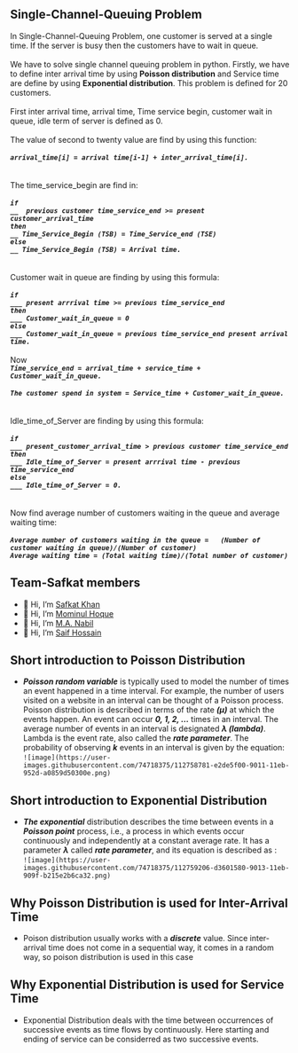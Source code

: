 ## Single-Channel-Queuing Problem 
In Single-Channel-Queuing Problem, one customer is served at a single time. If the server is busy then the customers have to wait in queue.<br/><br/>
We have to solve single channel queuing problem in python. Firstly, we have to define inter arrival time by using **Poisson distribution** and Service time are define by using
**Exponential distribution**. This problem is defined for 20 customers.<br/><br/>
First inter arrival time, arrival time, Time service begin, customer wait in queue, idle term of server is defined as 0.<br/><br/>
The value of second to twenty value are find by using this function: <br/><br/>
       ***`arrival_time[i] = arrival time[i-1] + inter_arrival_time[i].`***<br/><br/><br/>
The time_service_begin are find in:<br/><br/> ***`if `<br/> `__  previous customer time_service_end >= present customer_arrival_time`<br/>`then` <br/>`__ Time_Service_Begin (TSB) = Time_Service_end (TSE)`<br/> `else`<br/>`__ Time_Service_Begin (TSB) = Arrival time.`***  <br/><br/><br/>
Customer wait in queue are finding by using this formula: <br/><br/>***`if`<br/> `___ present arrrival time >= previous time_service_end` <br/>`then`<br/> `___ Customer_wait_in_queue = 0`<br/> `else` <br/>`___ Customer_wait_in_queue = previous time_service_end present arrival time.`***<br/><br/>
Now<br/> ***`Time_service_end = arrival_time + service_time + Customer_wait_in_queue.`***<br/><br/>
***`The customer spend in system = Service_time + Customer_wait_in_queue.`*** <br/><br/><br/>
Idle_time_of_Server are finding by using this formula:<br/><br/>
***`if `<br/> `___ present_customer_arrival_time > previous customer time_service_end`<br/> `then`<br/> `___ Idle_time_of_Server = present arrrival time - previous time_service_end`<br/> `else`<br/> `___ Idle_time_of_Server = 0.`***<br/><br/><br/>
Now find average number of customers waiting in the queue and average waiting time:<br/><br/>
	***`Average number of customers waiting in the queue =   (Number of customer waiting in queue)/(Number of customer)`***<br/>
	***`Average waiting time = (Total waiting time)/(Total number of customer)`***<br/>
    

## Team-Safkat members
-  👋 Hi, I’m [Safkat Khan](https://github.com/Safkatlp)
-  👋 Hi, I’m [Mominul Hoque](https://github.com/mominul104)
-  👋 Hi, I’m [M.A. Nabil](https://github.com/nabilcse13)
-  👋 Hi, I’m [Saif Hossain](https://github.com/shfx0096)


## Short introduction to Poisson Distribution
- ***Poisson random variable*** is typically used to model the number of times an event happened in a time interval. For example, the number of users visited on a website in an interval can be thought of a Poisson process. Poisson distribution is described in terms of the rate ***(μ)*** at which the events happen. An event can occur ***0, 1, 2, …*** times in an interval. The average number of events in an interval is designated ***λ (lambda)***. Lambda is the event rate, also called the ***rate parameter***. The probability of observing ***k*** events in an interval is given by the equation:<br/>
 `![image](https://user-images.githubusercontent.com/74718375/112758781-e2de5f00-9011-11eb-952d-a0859d50300e.png)`<br/>

## Short introduction to Exponential Distribution
- ***The exponential*** distribution describes the time between events in a ***Poisson point*** process, i.e., a process in which events occur continuously and independently at a constant average rate. It has a parameter ***λ*** called ***rate parameter***, and its equation is described as :<br/>
 `![image](https://user-images.githubusercontent.com/74718375/112759206-d3601580-9013-11eb-909f-b215e2b6ca32.png)`<br/>

## Why Poisson Distribution is used for Inter-Arrival Time
- Poison distribution usually works with a ***discrete*** value. Since inter-arrival time does not come in a sequential way, it comes in a random way, so poison distribution is used in this case

## Why Exponential Distribution is used for Service Time
- Exponential Distribution deals with the time between occurrences of successive events as time flows by
continuously. Here starting and ending of service can be considerred as two successive events.
